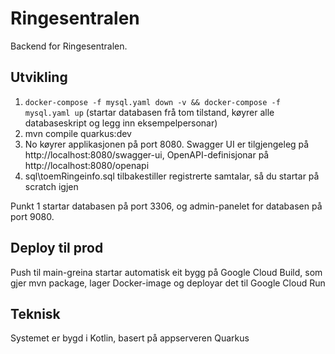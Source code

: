 # Ringesentralen

Backend for Ringesentralen.

## Utvikling
1. `docker-compose -f mysql.yaml down -v && docker-compose -f mysql.yaml up` (startar databasen frå tom tilstand, køyrer alle databaseskript og legg inn eksempelpersonar)
1. mvn compile quarkus:dev
1. No køyrer applikasjonen på port 8080. Swagger UI er tilgjengeleg på http://localhost:8080/swagger-ui, OpenAPI-definisjonar på http://localhost:8080/openapi
1. sql\toemRingeinfo.sql tilbakestiller registrerte samtalar, så du startar på scratch igjen

Punkt 1 startar databasen på port 3306, og admin-panelet for databasen på port 9080.

## Deploy til prod
Push til main-greina startar automatisk eit bygg på Google Cloud Build, som gjer mvn package, lager Docker-image og deployar det til Google Cloud Run

## Teknisk
Systemet er bygd i Kotlin, basert på appserveren Quarkus